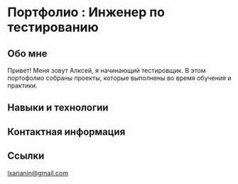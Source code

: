 # Портфолио : Инженер по тестированию


## Обо мне

Привет! Меня зовут Алксей, я начинающий тестировщик. 
В этом портофолио собраны проекты, которые выполнены во время обучения и практики.

## Навыки и технологии



## Контактная информация



## Ссылки
<lxananin@gmail.com>
